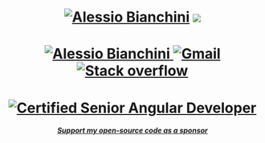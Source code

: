 <h1 align="center">
 <a href="https://www.linkedin.com/in/alessiobianchini" target="_blank"><img src="https://readme-typing-svg.demolab.com?font=Inconsolata&size=45&duration=2500&pause=400&color=1773F5&center=true&vCenter=true&multiline=true&repeat=false&width=820&height=130&lines=Alessio+Bianchini;Software+Architect+%40+DOIT+Consulting" alt="Alessio Bianchini" /></a>
  <img src="https://github-stats-alpha.vercel.app/api?username=alessiobianchini&cc=22272e&tc=37BCF6&ic=fff&bc=0000" />
</h1>

<!-- <h1 align="center">
 <a href="https://stackoverflow.com/users/11152425/ale-bianco" target="_blank">
  <img src="https://stackoverflow.com/users/flair/11152425.png?theme=dark" /> 
  <img src="https://stackoverflow-readme-profile.johannchopin.fr/profile/11152425" />
 </a>
</h1> -->

<h1 align="center">
 <a href="https://www.linkedin.com/in/alessiobianchini" target="_blank">
   <img src="https://img.shields.io/badge/LinkedIn-0077B5?style=for-the-badge&logo=linkedin&logoColor=white" 
        alt="Alessio Bianchini" />
  </a>
  <a href="mailto:abianchini.it@gmail.com">
   <img src="https://img.shields.io/badge/Gmail-D14836?style=for-the-badge&logo=gmail&logoColor=white" 
        alt="Gmail" />
  </a>
   <a href="https://stackoverflow.com/users/11152425/ale-bianco" target="_blank">
   <img src="https://img.shields.io/badge/Stack_Overflow-FE7A16?style=for-the-badge&logo=stack-overflow&logoColor=white" 
        alt="Stack overflow" />
  </a>
</h1>
<h1 align="center">
 <a href="https://certificates.dev/c/2a95aae2-6604-4959-8179-d871cd534153" target="_blank">
   <img src="https://www.angulartraining.com/images/badges/Certification%20Badge%20-%20Level%203.png" 
        alt="Certified Senior Angular Developer" />
  </a>
</h1>
<h5 align="center">
 <a href="https://github.com/sponsors/alessiobianchini" target="_blank">
  Support my open-source code as a sponsor
 </a>
</h5>
